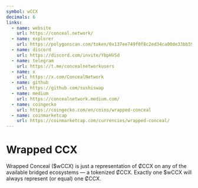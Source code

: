 ```yaml
---
symbol: wCCX
decimals: 6
links:
  - name: website
    url: https://conceal.network/
  - name: explorer
    url: https://polygonscan.com/token/0x137ee749f0f8c2ed34ca00de33bb59e3dafa494a
  - name: discord
    url: https://discord.com/invite/YbpHVSd
  - name: telegram
    url: https://t.me/concealnetworkusers
  - name: x
    url: https://x.com/ConcealNetwork
  - name: github
    url: https://github.com/sushiswap
  - name: medium
    url: https://concealnetwork.medium.com/
  - name: coingecko
    url: https://coingecko.com/en/coins/wrapped-conceal
  - name: coinmarketcap
    url: https://coinmarketcap.com/currencies/wrapped-conceal/
---
```


# Wrapped CCX

Wrapped Conceal ($wCCX) is just a representation of ₡CCX on any of the available bridged ecosystems — a tokenized ₡CCX. Exactly one $wCCX will always represent (or equal) one ₡CCX.
